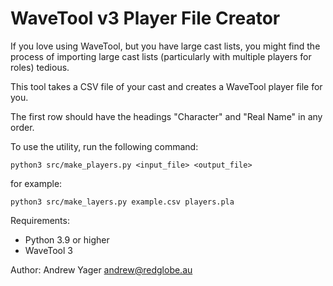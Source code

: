 # WaveTool v3 Player File Creator

If you love using WaveTool, but you have large cast lists, you
might find the process of importing large cast lists (particularly with
multiple players for roles) tedious.

This tool takes a CSV file of your cast and creates a WaveTool player
file for you.

The first row should have the headings "Character" and "Real Name" in any
order.

To use the utility, run the following command:

	python3 src/make_players.py <input_file> <output_file>

for example:

	python3 src/make_layers.py example.csv players.pla

Requirements:

* Python 3.9 or higher
* WaveTool 3

Author: Andrew Yager <andrew@redglobe.au>

